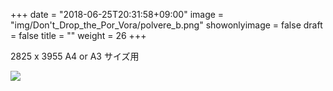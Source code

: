 +++
date = "2018-06-25T20:31:58+09:00"
image = "img/Don't_Drop_the_Por_Vora/polvere_b.png"
showonlyimage = false
draft = false
title = ""
weight = 26
+++

2825 x 3955
A4 or A3 サイズ用

![](/img/Don't_Drop_the_Por_Vora/polvere_b.png)

